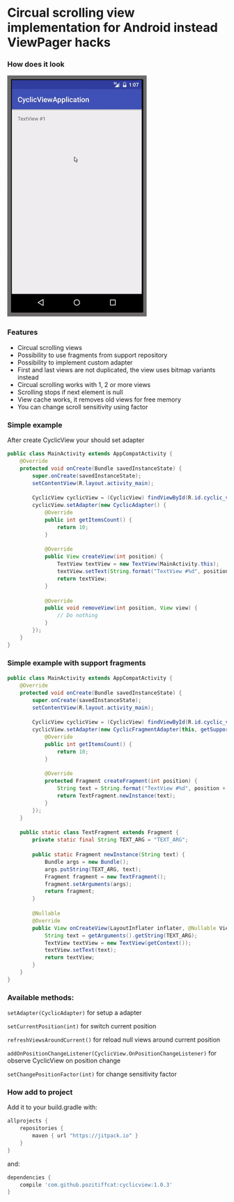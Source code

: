 # Сircual scrolling view implementation for Android instead ViewPager hacks

### How does it look
![](https://github.com/pozitiffcat/cyclicview/blob/master/test-video.gif)

### Features
- Сircual scrolling views
- Possibility to use fragments from support repository
- Possibility to implement custom adapter
- First and last views are not duplicated, the view uses bitmap variants instead
- Сircual scrolling works with 1, 2 or more views
- Scrolling stops if next element is null
- View cache works, it removes old views for free memory
- You can change scroll sensitivity using factor

### Simple example
After create CyclicView your should set adapter

```java
public class MainActivity extends AppCompatActivity {
    @Override
    protected void onCreate(Bundle savedInstanceState) {
        super.onCreate(savedInstanceState);
        setContentView(R.layout.activity_main);

        CyclicView cyclicView = (CyclicView) findViewById(R.id.cyclic_view);
        cyclicView.setAdapter(new CyclicAdapter() {
            @Override
            public int getItemsCount() {
                return 10;
            }

            @Override
            public View createView(int position) {
                TextView textView = new TextView(MainActivity.this);
                textView.setText(String.format("TextView #%d", position + 1));
                return textView;
            }

            @Override
            public void removeView(int position, View view) {
                // Do nothing
            }
        });
    }
}
```
### Simple example with support fragments

```java
public class MainActivity extends AppCompatActivity {
    @Override
    protected void onCreate(Bundle savedInstanceState) {
        super.onCreate(savedInstanceState);
        setContentView(R.layout.activity_main);

        CyclicView cyclicView = (CyclicView) findViewById(R.id.cyclic_view);
        cyclicView.setAdapter(new CyclicFragmentAdapter(this, getSupportFragmentManager()) {
            @Override
            public int getItemsCount() {
                return 10;
            }

            @Override
            protected Fragment createFragment(int position) {
                String text = String.format("TextView #%d", position + 1);
                return TextFragment.newInstance(text);
            }
        });
    }

    public static class TextFragment extends Fragment {
        private static final String TEXT_ARG = "TEXT_ARG";

        public static Fragment newInstance(String text) {
            Bundle args = new Bundle();
            args.putString(TEXT_ARG, text);
            Fragment fragment = new TextFragment();
            fragment.setArguments(args);
            return fragment;
        }

        @Nullable
        @Override
        public View onCreateView(LayoutInflater inflater, @Nullable ViewGroup container, @Nullable Bundle savedInstanceState) {
            String text = getArguments().getString(TEXT_ARG);
            TextView textView = new TextView(getContext());
            textView.setText(text);
            return textView;
        }
    }
}
```
### Available methods: 
`setAdapter(CyclicAdapter)` for setup a adapter 

`setCurrentPosition(int)` for switch current position 

`refreshViewsAroundCurrent()` for reload null views around current position 

`addOnPositionChangeListener(CyclicView.OnPositionChangeListener)` for observe CyclicView on position change 

`setChangePositionFactor(int)` for change sensitivity factor


### How add to project
Add it to your build.gradle with:

```gradle
allprojects {
    repositories {
        maven { url "https://jitpack.io" }
    }
}
```
and:
```gradle
dependencies {
    compile 'com.github.pozitiffcat:cyclicview:1.0.3'
}
```



